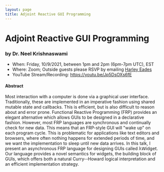 ```yaml
---
layout: page
title: Adjoint Reactive GUI Programming
---
```


Adjoint Reactive GUI Programming
======
### by Dr. Neel Krishnaswami

- When: Friday, 10/9/2021, between 1pm and 2pm (6pm-7pm UTC), EST
- Where: Zoom; Outside guests please RSVP by emailing <a href="mailto:harley.eades@gmail.com">Harley Eades</a>
- YouTube Stream/Recording: <https://youtu.be/Jp5DsOXs6fE>

#### Abstract

Most interaction with a computer is done via a graphical user
interface. Traditionally, these are implemented in an imperative
fashion using shared mutable state and callbacks. This is efficient,
but is also difficult to reason about and error prone. Functional
Reactive Programming (FRP) provides an elegant alternative which
allows GUIs to be designed in a declarative fashion. However, most FRP
languages are synchronous and continually check for new data. This
means that an FRP-style GUI will "wake up" on each program cycle. This
is problematic for applications like text editors and browsers, where
often nothing happens for extended periods of time, and we want the
implementation to sleep until new data arrives. In this talk, I
present an asynchronous FRP language for designing GUIs called
λ𝖶𝗂𝖽𝗀𝖾𝗍. Our language provides a novel semantics for widgets, the
building block of GUIs, which offers both a natural Curry--Howard
logical interpretation and an efficient implementation strategy.
